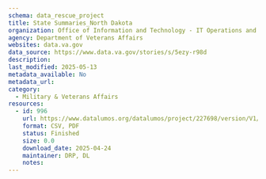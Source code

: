 ```yaml
---
schema: data_rescue_project 
title: State Summaries_North Dakota
organization: Office of Information and Technology - IT Operations and Services (ITOPS)
agency: Department of Veterans Affairs
websites: data.va.gov
data_source: https://www.data.va.gov/stories/s/5ezy-r98d
description: 
last_modified: 2025-05-13
metadata_available: No
metadata_url: 
category:
  - Military & Veterans Affairs 
resources:
  - id: 996
    url: https://www.datalumos.org/datalumos/project/227698/version/V1/view
    format: CSV, PDF
    status: Finished
    size: 0.0
    download_date: 2025-04-24
    maintainer: DRP, DL
    notes: 
---
```

